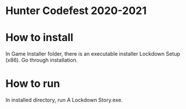 # Hunter Codefest 2020-2021

# How to install
In Game Installer folder, there is an executable installer Lockdown Setup (x86). Go through installation.

# How to run
In installed directory, run A Lockdown Story.exe.

